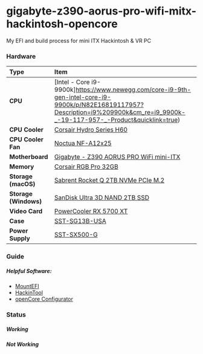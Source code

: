 # gigabyte-z390-aorus-pro-wifi-mitx-hackintosh-opencore
My EFI and build process for mini ITX Hackintosh &amp; VR PC

### Hardware

Type|Item
:----|:----
**CPU** | [Intel - Core i9-9900k]https://www.newegg.com/core-i9-9th-gen-intel-core-i9-9900k/p/N82E16819117957?Description=i9%209900k&cm_re=i9_9900k-_-19-117-957-_-Product&quicklink=true)
**CPU Cooler** | [Corsair Hydro Series H60](https://www.amazon.com/gp/product/B079NXZQBC/ref=ppx_yo_dt_b_asin_title_o04_s01?ie=UTF8&psc=1)
**CPU Cooler Fan** | [Noctua NF-A12x25](https://www.amazon.com/gp/product/B07C5VG64V/ref=ppx_yo_dt_b_asin_title_o02_s00?ie=UTF8&psc=1) 
**Motherboard** | [Gigabyte - Z390 AORUS PRO WiFi mini-ITX](https://www.newegg.com/p/N82E16813145097?Description=gigabyte%20mitx%20aorus&cm_re=gigabyte_mitx_aorus-_-13-145-097-_-Product&quicklink=true)
**Memory** | [Corsair RGB Pro 32GB](https://www.newegg.com/corsair-32gb-288-pin-ddr4-sdram/p/N82E16820236553?Description=corsair%20RGB%20Pro%202x16&cm_re=corsair_RGB_Pro_2x16-_-20-236-553-_-Product&quicklink=true)
**Storage (macOS)** | [Sabrent Rocket Q 2TB NVMe PCIe M.2](https://www.amazon.com/gp/product/B0829DZH2W/ref=ppx_yo_dt_b_asin_title_o01_s00?ie=UTF8&psc=1)
**Storage (Windows)** | [SanDisk Ultra 3D NAND 2TB SSD ](https://www.amazon.com/SanDisk-Ultra-NAND-Internal-SDSSDH3-2T00-G25/dp/B071KGS72Q)
**Video Card** | [PowerCooler RX 5700 XT](https://www.amazon.com/gp/product/B07WW2SZRY/ref=ppx_yo_dt_b_asin_title_o05_s00?ie=UTF8&psc=1)
**Case** | [SST-SG13B-USA](https://www.amazon.com/gp/product/B07MNC3JCB/ref=ppx_yo_dt_b_asin_title_o04_s03?ie=UTF8&psc=1)
**Power Supply** | [SST-SX500-G](https://www.amazon.com/gp/product/B075M5FRQS/ref=ppx_yo_dt_b_asin_title_o04_s04?ie=UTF8&psc=1)

### Guide

##### Helpful Software:
 - [MountEFI](https://github.com/corpnewt/MountEFI)
 - [HackinTool](https://github.com/headkaze/Hackintool)
 - [openCore Configurator](https://formulae.brew.sh/cask/opencore-configurator)

### Status

##### Working

##### Not Working